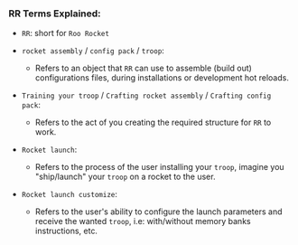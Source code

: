 ### RR Terms Explained:

* `RR`: short for `Roo Rocket`

* `rocket assembly` / `config pack` / `troop`:
  * Refers to an object that `RR` can use to assemble (build out) configurations files, during installations or development hot reloads.

* `Training your troop` / `Crafting rocket assembly` / `Crafting config pack`:
  * Refers to the act of you creating the required structure for `RR` to work.

* `Rocket launch`:
  * Refers to the process of the user installing your `troop`, imagine you "ship/launch" your `troop` on a rocket to the user.

* `Rocket launch customize`:
  * Refers to the user's ability to configure the launch parameters and receive the wanted `troop`, i.e: with/without memory banks instructions, etc.
